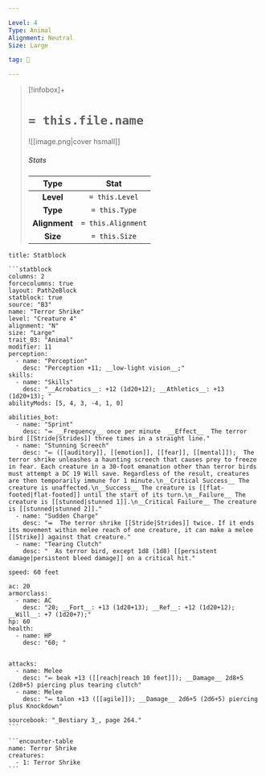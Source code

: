 ```yaml
---

Level: 4
Type: Animal
Alignment: Neutral
Size: Large

tag: 👹

---
```


> [!infobox]+
> #  `= this.file.name`
> ![[image.png|cover hsmall]]
> ##### Stats
> Type | Stat |
> :---:|:---:|
> **Level** | `= this.Level` |
> **Type** | `= this.Type` |
> **Alignment** | `= this.Alignment` |
> **Size** | `= this.Size` |



````ad-info
title: Statblock

```statblock
columns: 2
forcecolumns: true
layout: Path2eBlock
statblock: true
source: "B3"
name: "Terror Shrike"
level: "Creature 4"
alignment: "N"
size: "Large"
trait_03: "Animal"
modifier: 11
perception:
  - name: "Perception"
    desc: "Perception +11; __low-light vision__;"
skills:
  - name: "Skills"
    desc: "__Acrobatics__: +12 (1d20+12); __Athletics__: +13 (1d20+13); "
abilityMods: [5, 4, 3, -4, 1, 0]

abilities_bot:
  - name: "Sprint"
    desc: "⬺ __Frequency__ once per minute  __Effect__  The terror bird [[Stride|Strides]] three times in a straight line."
  - name: "Stunning Screech"
    desc: "⬻ ([[auditory]], [[emotion]], [[fear]], [[mental]]);  The terror shrike unleashes a haunting screech that causes prey to freeze in fear. Each creature in a 30-foot emanation other than terror birds must attempt a DC 19 Will save. Regardless of the result, creatures are then temporarily immune for 1 minute.\n__Critical Success__ The creature is unaffected.\n__Success__ The creature is [[flat-footed|flat-footed]] until the start of its turn.\n__Failure__ The creature is [[stunned|stunned 1]].\n__Critical Failure__ The creature is [[stunned|stunned 2]]."
  - name: "Sudden Charge"
    desc: "⬺  The terror shrike [[Stride|Strides]] twice. If it ends its movement within melee reach of one creature, it can make a melee [[Strike]] against that creature."
  - name: "Tearing Clutch"
    desc: "  As terror bird, except 1d8 (1d8) [[persistent damage|persistent bleed damage]] on a critical hit."

speed: 60 feet

ac: 20
armorclass:
  - name: AC
    desc: "20; __Fort__: +13 (1d20+13); __Ref__: +12 (1d20+12); __Will__: +7 (1d20+7);"
hp: 60
health:
  - name: HP
    desc: "60; "


attacks:
  - name: Melee
    desc: "⬻ beak +13 ([[reach|reach 10 feet]]); __Damage__ 2d8+5 (2d8+5) piercing plus tearing clutch"
  - name: Melee
    desc: "⬻ talon +13 ([[agile]]); __Damage__ 2d6+5 (2d6+5) piercing plus Knockdown"

sourcebook: "_Bestiary 3_, page 264."
```

```encounter-table
name: Terror Shrike
creatures:
  - 1: Terror Shrike
```

````


